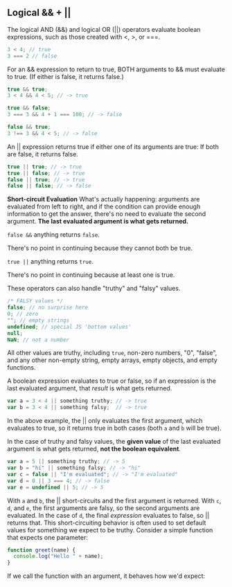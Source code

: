 ## Logical && + ||

The logical AND (&&) and logical OR (||) operators evaluate boolean expressions,
such as those created with <, >, or ===.

```javascript
3 < 4; // true
3 === 2 // false
```
For an && expression to return to true, BOTH arguments to && must evaluate to true.
(If either is false, it returns false.)

```javascript
true && true;
3 < 4 && 4 < 5; // -> true

true && false;
3 === 3 && 4 + 1 === 100; // -> false

false && true;
3 !== 3 && 4 < 5; // -> false
```

An || expression returns true if either one of its arguments are true:
If both are false, it returns false.

```javascript
true || true; // -> true
true || false; // -> true
false || true; // -> true
false || false; // -> false
```
**Short-circuit Evaluation**
What's actually happening: arguments are evaluated from left to right, and if the condition
can provide enough information to get the answer, there's no need to evaluate the
second argument. **The last evaluated argument is what gets returned.**

`false &&` anything returns `false`.

There's no point in continuing because they cannot both be true.

`true ||` anything returns `true`.

There's no point in continuing because at least one is true.

These operators can also handle "truthy" and "falsy" values.

```javascript
/* FALSY values */
false; // no surprise here
0; // zero
""; // empty strings
undefined; // special JS 'bottom values'
null;
NaN; // not a number
```

All other values are truthy, including `true`, non-zero numbers, "0", "false", and any other non-empty string, empty arrays, empty objects, and empty functions.

A boolean expression evaluates to true or false, so if an expression is the last
evaluated argument, that _result_ is what gets returned.

```javascript
var a = 3 < 4 || something truthy; // -> true
var b = 3 < 4 || something falsy;  // -> true
```

In the above example, the || only evaluates the first argument, which evaluates to true,
so it returns true in both cases (both `a` and `b` will be true).

In the case of truthy and falsy values, the **given value** of the last evaluated argument
is what gets returned, **not the boolean equivalent**.

```javascript
var a = 5 || something truthy; // -> 5
var b = "hi" || something falsy; // -> "hi"
var c = false || "I'm evaluated"; // -> "I'm evaluated"
var d = 0 || 3 === 4; // -> false
var e = undefined || 5; // -> 5
```

With `a` and `b`, the || short-circuits and the first argument is returned. With `c`, `d`, and `e`, the first arguments are falsy, so the second arguments are evaluated. In the case of `d`, the final _expression_ evaluates to false, so || returns that.
This short-circuiting behavior is often used to set default values for something we expect to be truthy.
Consider a simple function that expects one parameter:

```javascript
function greet(name) {
  console.log("Hello " + name);
}
```

If we call the function with an argument, it behaves how we'd expect:
